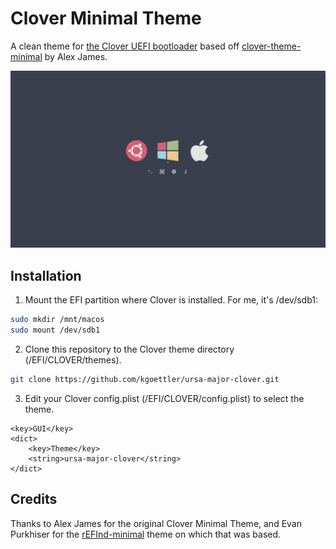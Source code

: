 # Clover Minimal Theme
A clean theme for [the Clover UEFI bootloader](http://sourceforge.net/projects/cloverefiboot)
based off [clover-theme-minimal](https://github.com/al3xtjames/clover-theme-minimal) 
by Alex James.

![Screenshot of the theme](screenshot.png)

## Installation
1. Mount the EFI partition where Clover is installed. For me, it's /dev/sdb1:

```bash
sudo mkdir /mnt/macos
sudo mount /dev/sdb1
```

2. Clone this repository to the Clover theme directory (/EFI/CLOVER/themes). 

```bash
git clone https://github.com/kgoettler/ursa-major-clover.git
```

3. Edit your Clover config.plist (/EFI/CLOVER/config.plist) to select the theme.

```plist
<key>GUI</key>
<dict>
	<key>Theme</key>
	<string>ursa-major-clover</string>
</dict>
```

## Credits
Thanks to Alex James for the original Clover Minimal Theme, and Evan Purkhiser 
for the [rEFInd-minimal](https://github.com/EvanPurkhiser/rEFInd-minimal) theme
on which that was based.

